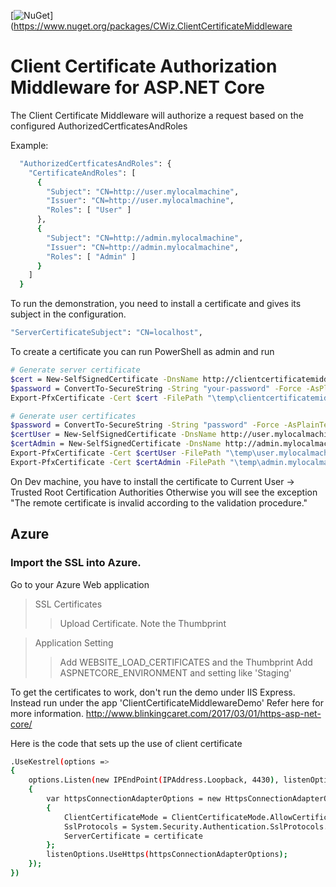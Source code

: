 [![NuGet](https://img.shields.io/nuget/v/CWiz.ClientCertificateMiddleware.svg)](https://www.nuget.org/packages/CWiz.ClientCertificateMiddleware

# Client Certificate Authorization Middleware for ASP.NET Core
The Client Certificate Middleware will authorize a request based on the configured AuthorizedCertficatesAndRoles

Example:
```sh
  "AuthorizedCertficatesAndRoles": {
    "CertificateAndRoles": [
      {
        "Subject": "CN=http://user.mylocalmachine",
        "Issuer": "CN=http://user.mylocalmachine",
        "Roles": [ "User" ]
      },
      {
        "Subject": "CN=http://admin.mylocalmachine",
        "Issuer": "CN=http://admin.mylocalmachine",
        "Roles": [ "Admin" ]
      }
    ]
  }
```

To run the demonstration, you need to install a certificate and gives its subject in the configuration.
```sh
"ServerCertificateSubject": "CN=localhost",
```

To create a certificate you can run PowerShell as admin and run
```sh
# Generate server certificate
$cert = New-SelfSignedCertificate -DnsName http://clientcertificatemiddlewaredemo.azurewebsites.net -CertStoreLocation "cert:\LocalMachine\My"
$password = ConvertTo-SecureString -String "your-password" -Force -AsPlainText
Export-PfxCertificate -Cert $cert -FilePath "\temp\clientcertificatemiddlewaredemo.pfx" -Password $password

# Generate user certificates
$password = ConvertTo-SecureString -String "password" -Force -AsPlainText
$certUser = New-SelfSignedCertificate -DnsName http://user.mylocalmachine -CertStoreLocation "cert:\LocalMachine\My"
$certAdmin = New-SelfSignedCertificate -DnsName http://admin.mylocalmachine -CertStoreLocation "cert:\LocalMachine\My"
Export-PfxCertificate -Cert $certUser -FilePath "\temp\user.mylocalmachine.pfx" -Password $password
Export-PfxCertificate -Cert $certAdmin -FilePath "\temp\admin.mylocalmachine.pfx" -Password $password
```
On Dev machine, you have to install the certificate to Current User -> Trusted Root Certification Authorities
Otherwise you will see the exception "The remote certificate is invalid according to the validation procedure."

## Azure

### Import the SSL into Azure. 
Go to your Azure Web application
> SSL Certificates  
>> Upload Certificate.
>> Note the Thumbprint

> Application Setting
>> Add WEBSITE_LOAD_CERTIFICATES and the Thumbprint
>> Add ASPNETCORE_ENVIRONMENT  and setting like 'Staging'


To get the certificates to work, don't run the demo under IIS Express. Instead run under the app 'ClientCertificateMiddlewareDemo'
Refer here for more information.
http://www.blinkingcaret.com/2017/03/01/https-asp-net-core/


Here is the code that sets up the use of client certificate
```sh
.UseKestrel(options =>
{
    options.Listen(new IPEndPoint(IPAddress.Loopback, 4430), listenOptions =>
    {
        var httpsConnectionAdapterOptions = new HttpsConnectionAdapterOptions()
        {
            ClientCertificateMode = ClientCertificateMode.AllowCertificate,
            SslProtocols = System.Security.Authentication.SslProtocols.Tls,
            ServerCertificate = certificate
        };
        listenOptions.UseHttps(httpsConnectionAdapterOptions);
    });
})
```
